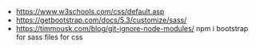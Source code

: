 

* https://www.w3schools.com/css/default.asp
* https://getbootstrap.com/docs/5.3/customize/sass/
* https://timmousk.com/blog/git-ignore-node-modules/
npm i bootstrap for sass files for css 